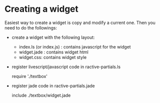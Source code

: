 # Creating a widget

Easiest way to create a widget is copy and modify a current one.
Then you need to do the followings: 

* create a widget with the following layout: 

  * index.ls (or index.js) : contains javascript for the widget
  * widget.jade : contains widget html
  * widget.css: contains widget style

* register livescript/javascript code in ractive-partials.ls

    require './textbox'

* register jade code in ractive-partials.jade

    include ./textbox/widget.jade

    

